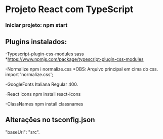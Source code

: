 # Projeto React com TypeScript

### Iniciar projeto: npm start

## Plugins instalados:
-Typescript-plugin-css-modules sass
*https://www.npmjs.com/package/typescript-plugin-css-modules

-Normalize
npm i normalize.css
*OBS: Arquivo principal em cima do css. import 'normalize.css';

-GoogleFonts
Italiana Regular 400.

-React icons
npm install react-icons

-ClassNames
npm install classnames

## Alterações no tsconfig.json
"baseUrl": "src".